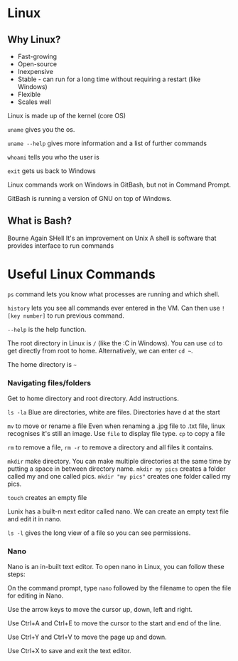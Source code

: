 # Linux

## Why Linux?
- Fast-growing
- Open-source
- Inexpensive
- Stable - can run for a long time without requiring a restart (like Windows)
- Flexible
- Scales well

Linux is made up of the kernel (core OS)

`uname` gives you the os.

`uname --help` gives more information and a list of further commands

`whoami` tells you who the user is

`exit` gets us back to Windows

Linux commands work on Windows in GitBash, but not in Command Prompt.

GitBash is running a version of GNU on top of Windows.

## What is Bash?
Bourne Again SHell
It's an improvement on Unix
A shell is software that provides interface to run commands

# Useful Linux Commands

`ps` command lets you know what processes are running and which shell.

`history` lets you see all commands ever entered in the VM. Can then use `![key number]` to run previous command.

`--help` is the help function.

The root directory in Linux is `/` (like the :C in Windows). You can use `cd` to get directly from root to home. Alternatively, we can enter `cd ~`.

The home directory is `~`

### Navigating files/folders
Get to home directory and root directory. Add instructions.

`ls -la` 
Blue are directories, white are files. Directories have d at the start

`mv` to move or rename a file
Even when renaming a .jpg file to .txt file, linux recognises it's still an image. Use `file` to display file type.
`cp` to copy a file

`rm` to remove a file, `rm -r` to remove a directory and all files it contains.

`mkdir` make directory. You can make multiple directories at the same time by putting a space in between directory name. `mkdir my pics` creates a folder called my and one called pics. `mkdir "my pics"` creates one folder called my pics.

`touch` creates an empty file

Lunix has a built-n next editor called nano. We can create an empty text file and edit it in nano.

`ls -l` gives the long view of a file so you can see permissions.


### Nano
Nano is an in-built text editor. To open nano in Linux, you can follow these steps:

On the command prompt, type `nano` followed by the filename to open the file for editing in Nano.

Use the arrow keys to move the cursor up, down, left and right.

Use Ctrl+A and Ctrl+E to move the cursor to the start and end of the line.

Use Ctrl+Y and Ctrl+V to move the page up and down.

Use Ctrl+X to save and exit the text editor.
